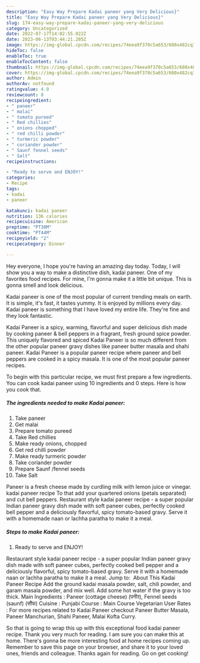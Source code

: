```yaml
---
description: "Easy Way Prepare Kadai paneer yang Very Delicious}"
title: "Easy Way Prepare Kadai paneer yang Very Delicious}"
slug: 174-easy-way-prepare-kadai-paneer-yang-very-delicious
category: Uncategorized
date: 2022-07-17T14:02:55.022Z
date: 2023-06-13T03:44:21.205Z
image: https://img-global.cpcdn.com/recipes/74eea9f370c5a653/680x482cq70/kadai-paneer-recipe-main-photo.jpg
hideToc: false
enableToc: true
enableTocContent: false
thumbnail: https://img-global.cpcdn.com/recipes/74eea9f370c5a653/680x482cq70/kadai-paneer-recipe-main-photo.jpg
cover: https://img-global.cpcdn.com/recipes/74eea9f370c5a653/680x482cq70/kadai-paneer-recipe-main-photo.jpg
author: Admin
authorAv: notfound
ratingvalue: 4.9
reviewcount: 8
recipeingredient:
- " paneer"
- " malai"
- " tomato pureed"
- " Red chillies"
- " onions chopped"
- " red chilli powder"
- " turmeric powder"
- " coriander powder"
- " Saunf fennel seeds"
- " Salt"
recipeinstructions:

- "Ready to serve and ENJOY!"
categories:
- Recipe
tags:
- kadai
- paneer

katakunci: kadai paneer 
nutrition: 136 calories
recipecuisine: American
preptime: "PT30M"
cooktime: "PT44M"
recipeyield: "2"
recipecategory: Dinner

---
```



Hey everyone, I hope you're having an amazing day today. Today, I will show you a way to make a distinctive dish, kadai paneer. One of my favorites food recipes. For mine, I'm gonna make it a little bit unique. This is gonna smell and look delicious.

Kadai paneer is one of the most popular of current trending meals on earth. It is simple, it's fast, it tastes yummy. It is enjoyed by millions every day. Kadai paneer is something that I have loved my entire life. They're fine and they look fantastic.

Kadai Paneer is a spicy, warming, flavorful and super delicious dish made by cooking paneer &amp; bell peppers in a fragrant, fresh ground spice powder. This uniquely flavored and spiced Kadai Paneer is so much different from the other popular paneer gravy dishes like paneer butter masala and shahi paneer. Kadai Paneer is a popular paneer recipe where paneer and bell peppers are cooked in a spicy masala. It is one of the most popular paneer recipes.


To begin with this particular recipe, we must first prepare a few ingredients. You can cook kadai paneer using 10 ingredients and 0 steps. Here is how you cook that.

<!--inarticleads1-->

##### The ingredients needed to make Kadai paneer:

1. Take  paneer
1. Get  malai
1. Prepare  tomato pureed
1. Take  Red chillies
1. Make ready  onions, chopped
1. Get  red chilli powder
1. Make ready  turmeric powder
1. Take  coriander powder
1. Prepare  Saunf /fennel seeds
1. Take  Salt


Paneer is a fresh cheese made by curdling milk with lemon juice or vinegar. kadai paneer recipe To that add your quartered onions (petals separated) and cut bell peppers. Restaurant style kadai paneer recipe - a super popular Indian paneer gravy dish made with soft paneer cubes, perfectly cooked bell pepper and a deliciously flavorful, spicy tomato-based gravy. Serve it with a homemade naan or lachha paratha to make it a meal. 

<!--inarticleads2-->

##### Steps to make Kadai paneer:


1. Ready to serve and ENJOY!

Restaurant style kadai paneer recipe - a super popular Indian paneer gravy dish made with soft paneer cubes, perfectly cooked bell pepper and a deliciously flavorful, spicy tomato-based gravy. Serve it with a homemade naan or lachha paratha to make it a meal. Jump to: ️ About This Kadai Paneer Recipe Add the ground kadai masala powder, salt, chili powder, and garam masala powder, and mix well. Add some hot water if the gravy is too thick. Main Ingredients : Paneer (cottage cheese) (पनीर), Fennel seeds (saunf) (सौंफ) Cuisine : Punjabi Course : Main Course Vegetarian User Rates : For more recipes related to Kadai Paneer checkout Paneer Butter Masala, Paneer Manchurian, Shahi Paneer, Malai Kofta Curry. 

So that is going to wrap this up with this exceptional food kadai paneer recipe. Thank you very much for reading. I am sure you can make this at home. There's gonna be more interesting food at home recipes coming up. Remember to save this page on your browser, and share it to your loved ones, friends and colleague. Thanks again for reading. Go on get cooking!
